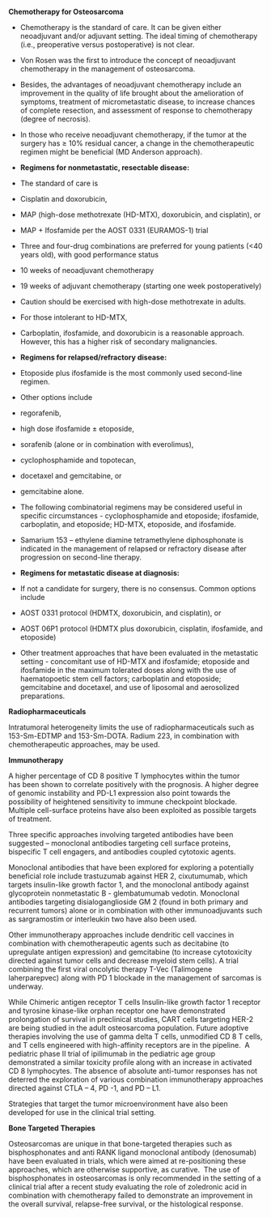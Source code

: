 **Chemotherapy for Osteosarcoma**

- Chemotherapy is the standard of care. It can be given either neoadjuvant and/or adjuvant setting. The ideal timing of chemotherapy (i.e., preoperative versus postoperative) is not clear. 

- Von Rosen was the first to introduce the concept of neoadjuvant chemotherapy in the management of osteosarcoma.
- Besides, the advantages of neoadjuvant chemotherapy include an improvement in the quality of life brought about the amelioration of symptoms, treatment of micrometastatic disease, to increase chances of complete resection, and assessment of response to chemotherapy (degree of necrosis).


- In those who receive neoadjuvant chemotherapy, if the tumor at the surgery has ≥ 10% residual cancer, a change in the chemotherapeutic regimen might be beneficial (MD Anderson approach).

- **Regimens for nonmetastatic, resectable disease:**
- The standard of care is

- Cisplatin and doxorubicin,
- MAP (high-dose methotrexate (HD-MTX), doxorubicin, and cisplatin), or
- MAP + Ifosfamide per the AOST 0331 (EURAMOS-1) trial
- Three and four-drug combinations are preferred for young patients (<40 years old), with good performance status
- 10 weeks of neoadjuvant chemotherapy
- 19 weeks of adjuvant chemotherapy (starting one week postoperatively)
- Caution should be exercised with high-dose methotrexate in adults. 




- For those intolerant to HD-MTX, 

- Carboplatin, ifosfamide, and doxorubicin is a reasonable approach. However, this has a higher risk of secondary malignancies.

- **Regimens for relapsed/refractory disease:**
- Etoposide plus ifosfamide is the most commonly used second-line regimen.
- Other options include
- regorafenib,
- high dose ifosfamide ± etoposide,
- sorafenib (alone or in combination with everolimus),
- cyclophosphamide and topotecan,
- docetaxel and gemcitabine, or
- gemcitabine alone.


- The following combinatorial regimens may be considered useful in specific circumstances - cyclophosphamide and etoposide; ifosfamide, carboplatin, and etoposide; HD-MTX, etoposide, and ifosfamide.
- Samarium 153 – ethylene diamine tetramethylene diphosphonate is indicated in the management of relapsed or refractory disease after progression on second-line therapy.

- **Regimens for metastatic disease at diagnosis:**
- If not a candidate for surgery, there is no consensus. Common options include

- AOST 0331 protocol (HDMTX, doxorubicin, and cisplatin), or
- AOST 06P1 protocol (HDMTX plus doxorubicin, cisplatin, ifosfamide, and etoposide)


- Other treatment approaches that have been evaluated in the metastatic setting - concomitant use of HD-MTX and ifosfamide; etoposide and ifosfamide in the maximum tolerated doses along with the use of haematopoetic stem cell factors; carboplatin and etoposide; gemcitabine and docetaxel, and use of liposomal and aerosolized preparations.

**Radiopharmaceuticals**

Intratumoral heterogeneity limits the use of radiopharmaceuticals such as 153-Sm-EDTMP and 153-Sm-DOTA. Radium 223, in combination with chemotherapeutic approaches, may be used.

**Immunotherapy**

A higher percentage of CD 8 positive T lymphocytes within the tumor has been shown to correlate positively with the prognosis. A higher degree of genomic instability and PD-L1 expression also point towards the possibility of heightened sensitivity to immune checkpoint blockade. Multiple cell-surface proteins have also been exploited as possible targets of treatment.

Three specific approaches involving targeted antibodies have been suggested – monoclonal antibodies targeting cell surface proteins, bispecific T cell engagers, and antibodies coupled cytotoxic agents.

Monoclonal antibodies that have been explored for exploring a potentially beneficial role include trastuzumab against HER 2, cixutumumab, which targets insulin-like growth factor 1, and the monoclonal antibody against glycoprotein nonmetastatic B - glembatumumab vedotin. Monoclonal antibodies targeting disialoganglioside GM 2 (found in both primary and recurrent tumors) alone or in combination with other immunoadjuvants such as sargramostim or interleukin two have also been used.

Other immunotherapy approaches include dendritic cell vaccines in combination with chemotherapeutic agents such as decitabine (to upregulate antigen expression) and gemcitabine (to increase cytotoxicity directed against tumor cells and decrease myeloid stem cells). A trial combining the first viral oncolytic therapy T-Vec (Talimogene laherparepvec) along with PD 1 blockade in the management of sarcomas is underway.

While Chimeric antigen receptor T cells Insulin-like growth factor 1 receptor and tyrosine kinase-like orphan receptor one have demonstrated prolongation of survival in preclinical studies, CART cells targeting HER-2 are being studied in the adult osteosarcoma population. Future adoptive therapies involving the use of gamma delta T cells, unmodified CD 8 T cells, and T cells engineered with high-affinity receptors are in the pipeline.  A pediatric phase II trial of ipilimumab in the pediatric age group demonstrated a similar toxicity profile along with an increase in activated CD 8 lymphocytes. The absence of absolute anti-tumor responses has not deterred the exploration of various combination immunotherapy approaches directed against CTLA – 4, PD -1, and PD – L1.

Strategies that target the tumor microenvironment have also been developed for use in the clinical trial setting.

**Bone Targeted Therapies**

Osteosarcomas are unique in that bone-targeted therapies such as bisphosphonates and anti RANK ligand monoclonal antibody (denosumab) have been evaluated in trials, which were aimed at re-positioning these approaches, which are otherwise supportive, as curative.  The use of bisphosphonates in osteosarcomas is only recommended in the setting of a clinical trial after a recent study evaluating the role of zoledronic acid in combination with chemotherapy failed to demonstrate an improvement in the overall survival, relapse-free survival, or the histological response.